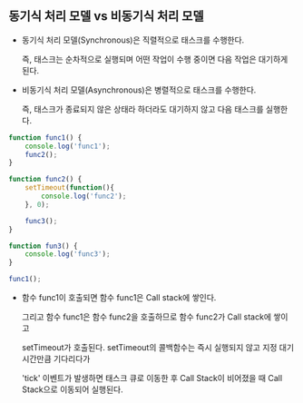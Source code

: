 ## 동기식 처리 모델 vs 비동기식 처리 모델

- 동기식 처리 모델(Synchronous)은 직렬적으로 태스크를 수행한다.

    즉, 태스크는 순차적으로 실행되며 어떤 작업이 수행 중이면 다음 작업은 대기하게 된다.

- 비동기식 처리 모델(Asynchronous)은 병렬적으로 태스크를 수행한다.

    즉, 태스크가 종료되지 않은 상태라 하더라도 대기하지 않고 다음 태스크를 실행한다.

~~~ javascript
function func1() {
    console.log('func1');
    func2();
}

function func2() {
    setTimeout(function(){
        console.log('func2');
    }, 0);

    func3();
}

function fun3() {
    console.log('func3');
}

func1();
~~~

- 함수 func1이 호출되면 함수 func1은 Call stack에 쌓인다.

    그리고 함수 func1은 함수 func2을 호출하므로 함수 func2가 Call stack에 쌓이고

    setTimeout가 호출된다. setTimeout의 콜백함수는 즉시 실행되지 않고 지정 대기 시간만큼 기다리다가

    'tick' 이벤트가 발생하면 태스크 큐로 이동한 후 Call Stack이 비어졌을 때 Call Stack으로 이동되어 실행된다.
